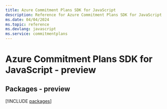 ```yaml
---
title: Azure Commitment Plans SDK for JavaScript
description: Reference for Azure Commitment Plans SDK for JavaScript
ms.date: 04/04/2024
ms.topic: reference
ms.devlang: javascript
ms.service: commitmentplans
---
```

# Azure Commitment Plans SDK for JavaScript - preview
## Packages - preview
[!INCLUDE [packages](commitment-plans-index.md)]